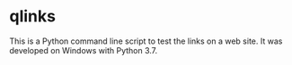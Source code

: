 # qlinks

This is a Python command line script to test the links on a web site. It was developed on Windows with Python 3.7.
